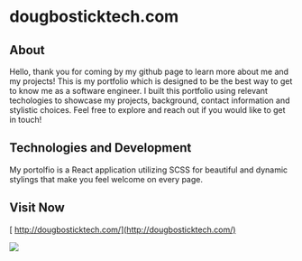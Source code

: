 # dougbosticktech.com

## About

Hello, thank you for coming by my github page to learn more about me and my projects! This is my portfolio which is designed to be the best way to get to know me as a software engineer. I built this portfolio using relevant techologies to showcase my projects, background, contact information and stylistic choices. Feel free to explore and reach out if you would like to get in touch!


## Technologies and Development

My portolfio is a React application utilizing SCSS for beautiful and dynamic stylings that make you feel welcome on every page. 

## Visit Now
[ http://dougbosticktech.com/](http://dougbosticktech.com/)

 <a href="http://dougbosticktech.com/" target="_blank">
  <img src="https://github.com/dougbostick/portfolio_og/assets/images/logo.png" />
 </a>



